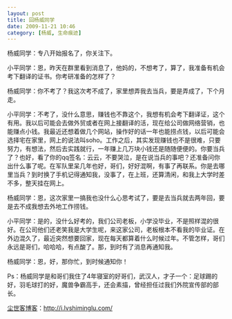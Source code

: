 ```yaml
---
layout: post
title: 回杨威同学
date: 2009-11-21 10:46
category: [杨威, 生命痕迹]
---
```

杨威同学：专八开始报名了，你关注下。

小平同学：恩，昨天在群里看到消息了，他妈的，不想考了，算了，我准备有机会考下翻译的证书。你考研准备的怎样了？

杨威同学：你不考了？我这次考不成了，家里想弄我去当兵，要是弄成了，下个月走。

小平同学：不考了，没什么意思，赚钱也不靠这个，我想有机会考下翻译证，这个有用。我以后可能会去做外贸或者在网上接翻译的活，现在给公司做网络营销，也能赚点小钱。我最近还想着做几个网站，操作好的话一年也能捞点钱，以后可能会选择宅在家里，网上的说法叫soho。工作之后，其实发现赚钱也不是很难，只要努力，有想法，然后去实践就行，一年赚上几万块小钱还是随随便便的。你要当兵了？也好，看了你的qq签名：云云，不要哭泣，是在说当兵的事吧？还准备问你出什么事了呢。在军队里呆几年也好，哥们，好好混啊，有事了再联系。你是去哪里当兵？到时换了手机记得通知我，没事了，在上班，还算清闲，和我上大学时差不多，整天挂在网上。

杨威同学：恩，这次家里一搞我也没什么心思考试了，要是去当兵就去两年回，要是去不成我想去外地工作捞钱。

小平同学：是的，没什么好考的，我们公司老板，小学没毕业，不是照样混的很好。在公司他们还老笑我是大学生呢，来这家公司，老板根本不看我的毕业证。在外边混久了，最近突然想要回家，现在每天都算着什么时候过年。不管怎样，哥们永远是哥们，哈哈哈，有点酸了。那，到时有了消息再通知我。

杨威同学：恩，好，那你忙，到时候通知你！

Ps：杨威同学是和哥们我住了4年寝室的好哥们，武汉人，才子一个：足球踢的好，羽毛球打的好，魔兽争霸高手，还会素描，曾经担任过我们外院宣传部的部长。

<a href="http://i.lvshiminglu.com/">尘世客博客</a>：<a href="http://i.lvshiminglu.com/">http://i.lvshiminglu.com/</a>

